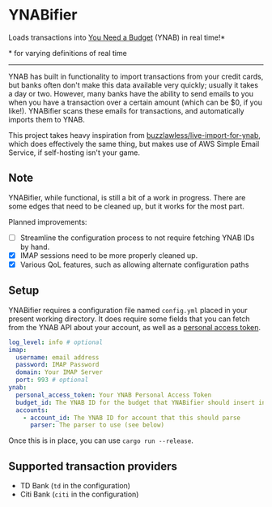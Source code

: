 # YNABifier


Loads transactions into [You Need a Budget](https://www.youneedabudget.com/) (YNAB) in real time!*

\* for varying definitions of real time

<hr>

YNAB has built in functionality to import transactions from your credit cards, but banks often don't make this data available very quickly; usually it takes a day or two. However, many banks have the ability to send emails to you when you have a transaction over a certain amount (which can be $0, if you like!). YNABifier scans these emails for transactions, and automatically imports them to YNAB.

This project takes heavy inspiration from [buzzlawless/live-import-for-ynab](https://github.com/buzzlawless/live-import-for-ynab), which does effectively the same thing, but makes use of AWS Simple Email Service, if self-hosting isn't your game.

## Note
YNABifier, while functional, is still a bit of a work in progress. There are some edges that need to be cleaned up, but it works for the most part.

Planned improvements:
 - [ ] Streamline the configuration process to not require fetching YNAB IDs by hand.
 - [x] IMAP sessions need to be more properly cleaned up.
 - [x] Various QoL features, such as allowing alternate configuration paths

## Setup

YNABifier requires a configuration file named `config.yml` placed in your present working directory. It does require some fields that you can fetch from the YNAB API about your account, as well as a [personal access token](https://api.youneedabudget.com/).

```yml
log_level: info # optional
imap:
  username: email address
  password: IMAP Password
  domain: Your IMAP Server
  port: 993 # optional
ynab:
  personal_access_token: Your YNAB Personal Access Token
  budget_id: The YNAB ID for the budget that YNABifier should insert into
  accounts:
    - account_id: The YNAB ID for account that this should parse
      parser: The parser to use (see below)
```

Once this is in place, you can use `cargo run --release`.

## Supported transaction providers
- TD Bank (`td` in the configuration)
- Citi Bank (`citi` in the configuration)
